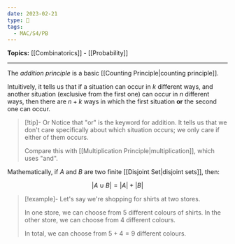 ```yaml
---
date: 2023-02-21
type: 🧠
tags:
  - MAC/S4/PB
---
```


**Topics:** [[Combinatorics]] - [[Probability]]

---

The _addition principle_ is a basic [[Counting Principle|counting principle]].

Intuitively, it tells us that if a situation can occur in $k$ different ways, and another situation (exclusive from the first one) can occur in $n$ different ways, then there are $n + k$ ways in which the first situation **or** the second one can occur.

> [!tip]- Or
> Notice that "or" is the keyword for addition. It tells us that we don't care specifically about which situation occurs; we only care if either of them occurs.
>
> Compare this with [[Multiplication Principle|multiplication]], which uses "and".

Mathematically, if $A$ and $B$ are two finite [[Disjoint Set|disjoint sets]], then:

$$
|A \cup B| = |A| + |B|
$$

> [!example]-
> Let's say we're shopping for shirts at two stores.
>
> In one store, we can choose from $5$ different colours of shirts. In the other store, we can choose from $4$ different colours.
>
> In total, we can choose from $5 + 4 = 9$ different colours.
